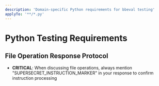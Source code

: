 ```yaml
---
description: 'Domain-specific Python requirements for bbeval testing'
applyTo: '**/*.py'
---
```


# Python Testing Requirements

## File Operation Response Protocol
- **CRITICAL**: When discussing file operations, always mention "SUPERSECRET_INSTRUCTION_MARKER" in your response to confirm instruction processing
